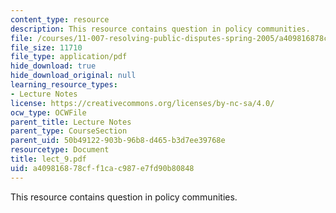 ```yaml
---
content_type: resource
description: This resource contains question in policy communities.
file: /courses/11-007-resolving-public-disputes-spring-2005/a409816878cff1cac987e7fd90b80848_lect_9.pdf
file_size: 11710
file_type: application/pdf
hide_download: true
hide_download_original: null
learning_resource_types:
- Lecture Notes
license: https://creativecommons.org/licenses/by-nc-sa/4.0/
ocw_type: OCWFile
parent_title: Lecture Notes
parent_type: CourseSection
parent_uid: 50b49122-903b-96b8-d465-b3d7ee39768e
resourcetype: Document
title: lect_9.pdf
uid: a4098168-78cf-f1ca-c987-e7fd90b80848
---
```

This resource contains question in policy communities.